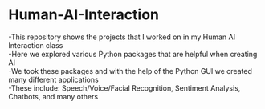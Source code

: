# Human-AI-Interaction
-This repository shows the projects that I worked on in my Human AI Interaction class<br>
-Here we explored various Python packages that are helpful when creating AI<br>
-We took these packages and with the help of the Python GUI we created many different applications<br>
-These include: Speech/Voice/Facial Recognition, Sentiment Analysis, Chatbots, and many others<br>
